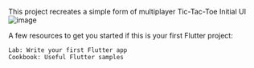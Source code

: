 This project recreates a simple form of multiplayer Tic-Tac-Toe
Initial UI
![image](https://user-images.githubusercontent.com/78066049/198896040-ed18dc78-b182-4fdd-98d9-6a1f8b878827.png)

A few resources to get you started if this is your first Flutter project:

    Lab: Write your first Flutter app
    Cookbook: Useful Flutter samples
